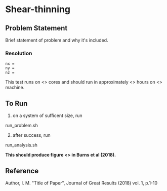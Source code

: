 # Shear-thinning  #


## Problem Statement ##

Brief statement of problem and why it's included.

### Resolution ###

```
nx = 
ny =
nz =
```

This test runs on <<N>> cores and should run in approximately <<Y>> hours on <<Z>> machine.

## To Run ##

1. on a system of sufficent size, run 

run_problem.sh

2. after success, run 

run_analysis.sh

**This should produce figure <<X>> in Burns et al (2018).**

## Reference ##

Author, I. M. "Title of Paper", Journal of Great Results (2018) vol. 1, p.1-10


